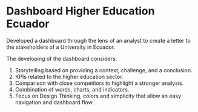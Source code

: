 # Dashboard Higher Education Ecuador

Developed a dashboard through the lens of an analyst to create a letter to the stakeholders of a University in Ecuador.

The developing of the dashboard considers:
1. Storytelling based on providing a context, challenge, and a conclusion.
2. KPIs related to the higher education sector.
3. Comparison with close competitors to highlight a stronger analysis.
4. Combination of words, charts, and indicators.
5. Focus on Design Thinking, colors and simplicity that allow an easy navigation and dashboard flow.
